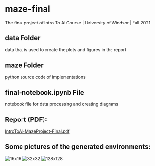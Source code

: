 # maze-final
The final project of Intro To AI Course | University of Windsor | Fall 2021

## data Folder
data that is used to create the plots and figures in the report

## maze Folder
python source code of implementations

## final-notebook.ipynb File
notebook file for data processing and creating diagrams

## Report (PDF):

[IntroToAI-MazeProject-Final.pdf](https://github.com/UW-Titop/maze-final/files/7920586/IntroToAI-MazeProject-Final.pdf)

## Some pictures of the generated environments: 

![16x16](https://user-images.githubusercontent.com/20484865/150681015-7455c057-4071-48ef-b974-d1065e5d151a.png)
![32x32](https://user-images.githubusercontent.com/20484865/150681016-c437a296-8623-4dd3-8576-bcc7a170a272.png)
![128x128](https://user-images.githubusercontent.com/20484865/150681017-2820e154-988a-468d-8a8e-21214a843775.png)
